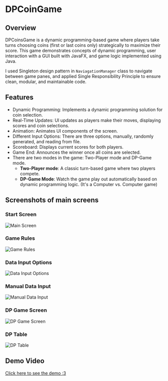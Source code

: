 # DPCoinGame

## Overview
DPCoinsGame is a dynamic programming-based game where players take turns choosing coins (first or last coins only) strategically to maximize their score. 
This game demonstrates concepts of dynamic programming, user interaction with a GUI built with JavaFX, and game logic implemented using Java.

I used Singleton design pattern in `NaviagationManager` class to navigate between game panes, and applied Single Responsibility Principle to ensure clean, modular, and maintainable code.

## Features
- Dynamic Programming: Implements a dynamic programming solution for coin selection.
- Real-Time Updates: UI updates as players make their moves, displaying scores and coin selections.
- Animation: Animates UI components of the screen.
- Different Input Options: There are three options, manually, randomly generated, and reading from file.
- Scoreboard: Displays current scores for both players.
- Game End: Announces the winner once all coins are selected.
- There are two modes in the game: Two-Player mode and DP-Game mode.
  - **Two-Player mode**: A classic turn-based game where two players compete.
  - **DP-Game Mode**: Watch the game play out automatically based on dynamic programming logic. (It's a Computer vs. Computer game)

## Screenshots of main screens
### Start Screen
![Main Screen](https://github.com/user-attachments/assets/a2df3f80-ce3e-4356-b64d-e4b7b6e2b1e1)
### Game Rules
![Game Rules](https://github.com/user-attachments/assets/71d2baf5-e86c-4265-91ec-f9b3f1589de5)
### Data Input Options
![Data Input Options](https://github.com/user-attachments/assets/b3566913-9fdb-4edf-b886-c9376701c366)
### Manual Data Input
![Manual Data Input](https://github.com/user-attachments/assets/42202110-d0b6-4868-82de-312d3114f067)
### DP Game Screen
![DP Game Screen](https://github.com/user-attachments/assets/953229e5-d9f4-4c44-9e95-c8953409c22b)
### DP Table
![DP Table](https://github.com/user-attachments/assets/7b40ca54-cdae-41ae-b77e-8c5d79578b6d)

## Demo Video
[Click here to see the demo :3](https://drive.google.com/file/d/1nR922L5juMeq4ak5F0Rjc_7mFOFwYeeY/view?usp=sharing)

